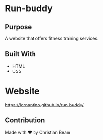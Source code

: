# Run-buddy

## Purpose
A website that offers fitness training services.

## Built With
* HTML
* CSS

# Website
https://lernantino.github.io/run-buddy/

## Contribution
Made with ❤️ by Christian Beam
